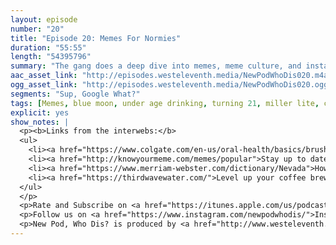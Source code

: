 ```yaml
---
layout: episode
number: "20"
title: "Episode 20: Memes For Normies"
duration: "55:55"
length: "54395796"
summary: "The gang does a deep dive into memes, meme culture, and instagram influencers."
aac_asset_link: "http://episodes.westeleventh.media/NewPodWhoDis020.m4a"
ogg_asset_link: "http://episodes.westeleventh.media/NewPodWhoDis020.ogg"
segments: "Sup, Google What?"
tags: [Memes, blue moon, under age drinking, turning 21, miller lite, cider, toothbrush, straw debate, bendy straws, nylon, nevada, nintendo, mario kart]
explicit: yes
show_notes: |
  <p><b>Links from the interwebs:</b>
  <ul>
    <li><a href="https://www.colgate.com/en-us/oral-health/basics/brushing-and-flossing/history-of-toothbrushes-and-toothpastes">The history of toothpaste and toothbrushes</a></li>
    <li><a href="http://knowyourmeme.com/memes/popular">Stay up to date on all the memes your non-normie friends are talking about</a></li>
    <li><a href="https://www.merriam-webster.com/dictionary/Nevada">How to pronounce "Nevada"</a></li>
    <li><a href="https://thirdwavewater.com/">Level up your coffee brewing.</a></li>
  </ul>
  </p>
  <p>Rate and Subscribe on <a href="https://itunes.apple.com/us/podcast/id1289536070">iTunes</a>.</p>
  <p>Follow us on <a href="https://www.instagram.com/newpodwhodis/">Instagram</a>, <a href="https://www.youtube.com/channel/UCk_pIgOoAhNGrrTitkGEMqw">YouTube</a>, <a href="https://twitter.com/newpod_whodis">Twitter</a>, and <a href="https://www.facebook.com/newpodwhodis">Facebook</a>.Email us some digital mail at <a href="mailto:newpodwhodis@gmail.com">newpodwhodis@gmail.com</a>.</p>
  <p>New Pod, Who Dis? is produced by <a href="http://www.westeleventh.media/">West Eleventh Media</a> from Washington, D.C.</p>
---
```

